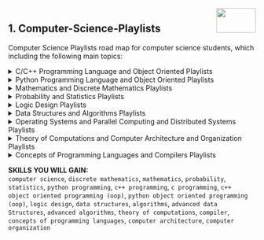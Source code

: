 <img align="right" width="80" height="50" src="https://github.com/cs-MohamedAyman/YouTube-Playlists/blob/master/organizations-logos/youtube.jpg">

## 1. Computer-Science-Playlists
Computer Science Playlists road map for computer science students, which including the following main topics:

<details>
	<summary>C/C++ Programming Language and Object Oriented Playlists</summary>

<h3>-  Introduction to Computer Science</h3>
<b>-  MIT OpenCourseWare</b> <a href="https://www.youtube.com/playlist?list=PLB2BE3D6CA77BB8F7">MIT 6.00SC Introduction to Computer Science and Programming</a>, <b>38 Videos</b>, <b>35 Hours</b><br>
<b>-  freeCodeCamp.org</b> <a href="https://www.youtube.com/playlist?list=PLWKjhJtqVAbmGw5fN5BQlwuug-8bDmabi">Introduction to Computer Science - Harvard's CS50</a>, <b>9 Videos</b>, <b>20 Hours</b><br>
<b>-  Tutorials Point (India) Ltd.</b> <a href="https://www.youtube.com/playlist?list=PLWPirh4EWFpF_2T13UeEgZWZHc8nHBuXp">Computer Fundamentals</a>, <b>48 Videos</b>, <b>5 Hours</b><br>
<b>-  Advanced Placement</b> <a href="https://www.youtube.com/playlist?list=PLoGgviqq4844vbwcKegJgIxSQyVHDzSXT">AP Computer Science Principles</a>, <b>10 Videos</b>, <b>5 Hours</b><br>
<b>-  Edupedia World</b> <a href="https://www.youtube.com/playlist?list=PLJumA3phskPG9W5-B5AadXzl-SdvtStfW">Computer Science (Grade 8): Introduction to Computers</a>, <b>22 Videos</b>, <b>5 Hours</b><br>
<b>-  MrBrownCS</b> <a href="https://www.youtube.com/playlist?list=PL04uZ7242_M5R4J79nzuq4u7GT6_WYv1M">Cambridge A Level Computer Science: Theory Fundamentals</a>, <b>27 Videos</b>, <b>5 Hours</b><br>
<b>-  Computer Education For all</b> <a href="https://www.youtube.com/playlist?list=PLYsKWjcnp5DKS0wdoYR2FA0gt25jjBAlV">Introduction to Computers Complete Tutorials</a>, <b>13 Videos</b>, <b>5 Hours</b><br>

<h3>-  Python, Object Oriented</h3>
<b>-  MIT OpenCourseWare</b> <a href="https://www.youtube.com/playlist?list=PLUl4u3cNGP63WbdFxL8giv4yhgdMGaZNA">Introduction to Computer Science and Programming in Python. Fall 2016</a>, <b>38 Videos</b>, <b>5 Hours</b><br>
<b>-  freeCodeCamp.org</b> <a href="https://www.youtube.com/playlist?list=PLWKjhJtqVAbnqBxcdjVGgT3uVR10bzTEB">Python Tutorials</a>, <b>25 Videos</b>, <b>50 Hours</b><br>
<b>-  thenewboston</b> <a href="https://www.youtube.com/playlist?list=PL6gx4Cwl9DGAcbMi1sH6oAMk4JHw91mC_">Python 3.4 Programming Tutorials</a>, <b>56 Videos</b>, <b>5 Hours</b><br>
<b>-  edureka!</b> <a href="https://www.youtube.com/playlist?list=PL9ooVrP1hQOHY-BeYrKHDrHKphsJOyRyu">Python Tutorial For Beginners | Edureka</a>, <b>181 Videos</b>, <b>45 Hours</b><br>
<b>-  Telusko</b> <a href="https://www.youtube.com/playlist?list=PLsyeobzWxl7poL9JTVyndKe62ieoN-MZ3">Python Tutorial for Beginners</a>, <b>110 Videos</b>, <b>20 Hours</b><br>
<b>-  ProgrammingKnowledge</b> <a href="https://www.youtube.com/playlist?list=PLS1QulWo1RIaJECMeUT4LFwJ-ghgoSH6n">Python Tutorial for Beginners (For Absolute Beginners)</a>, <b>216 Videos</b>, <b>40 Hours</b><br>
<b>-  ProgrammingKnowledge</b> <a href="https://www.youtube.com/playlist?list=PLS1QulWo1RIYt4e0WnBp-ZjCNq8X0FX0J">Python 3 Tutorial for Beginners</a>, <b>179 Videos</b>, <b>30 Hours</b><br>
<b>-  ProgrammingKnowledge</b> <a href="https://www.youtube.com/playlist?list=PLS1QulWo1RIZ77GWt3rQUggB7vm46ylYO">Object-Oriented Programming (OOP) in Python 3</a>, <b>26 Videos</b>, <b>5 Hours</b><br>
<b>-  Clever Programmer</b> <a href="https://www.youtube.com/playlist?list=PL-J2q3Ga50oMjIbufBm0Xpz2gjCWDGimv">Learn Python Programming</a>, <b>38 Videos</b>, <b>10 Hours</b><br>
<b>-  CodeWithHarry</b> <a href="https://www.youtube.com/playlist?list=PLu0W_9lII9agICnT8t4iYVSZ3eykIAOME">Python Tutorials For Absolute Beginners In Hindi</a>, <b>129 Videos</b>, <b>25 Hours</b><br>
<b>-  The Net Ninja</b> <a href="https://www.youtube.com/playlist?list=PL4cUxeGkcC9idu6GZ8EU_5B6WpKTdYZbK">Python 3 Tutorial for Beginners</a>, <b>29 Videos</b>, <b>5 Hours</b><br>
<b>-  Intellipaat</b> <a href="https://www.youtube.com/playlist?list=PLVHgQku8Z9362QT__l8haMT9g4XrQ8nnq">Python Tutorial for Beginners</a>, <b>75 Videos</b>, <b>40 Hours</b><br>
<b>-  Simplilearn</b> <a href="https://www.youtube.com/playlist?list=PLEiEAq2VkUUKoW1o-A-VEmkoGKSC26i_I">Python Tutorial Videos | Simplilearn</a>, <b>49 Videos</b>, <b>20 Hours</b><br>
<b>-  Tech With Tim</b> <a href="https://www.youtube.com/playlist?list=PLzMcBGfZo4-mFu00qxl0a67RhjjZj3jXm">Python Programming Tutorials</a>, <b>20 Videos</b>, <b>5 Hours</b><br>
<b>-  Microsoft Developer</b> <a href="https://www.youtube.com/playlist?list=PLlrxD0HtieHhS8VzuMCfQD4uJ9yne1mE6">Python for Beginners</a>, <b>44 Videos</b>, <b>5 Hours</b><br>
<b>-  Sundeep Saradhi Kanthety</b> <a href="https://www.youtube.com/playlist?list=PLLOxZwkBK52DmuHRO3UNpqAzDF57FtIxk">Python Programming for Beginners</a>, <b>71 Videos</b>, <b>25 Hours</b><br>
<b>-  Harshit vashisth</b> <a href="https://www.youtube.com/playlist?list=PLwgFb6VsUj_lQTpQKDtLXKXElQychT_2j">Complete Python tutorial in Hindi (2020)</a>, <b>241 Videos</b>, <b>20 Hours</b><br>
<b>-  Amulya's Academy</b> <a href="https://www.youtube.com/playlist?list=PLzgPDYo_3xunqaoZnnTaoka2R6psn5u2T">Python Programming Video Tutorials for Beginners</a>, <b>279 Videos</b>, <b>25 Hours</b><br>

</details>
<details>
	<summary>Python Programming Language and Object Oriented Playlists</summary>

</details>
<details>
	<summary>Mathematics and Discrete Mathematics Playlists</summary>

</details>
<details>
	<summary>Probability and Statistics Playlists</summary>

</details>
<details>
	<summary>Logic Design Playlists</summary>

</details>
<details>
	<summary>Data Structures and Algorithms Playlists</summary>

</details>
<details>
	<summary>Operating Systems and Parallel Computing and Distributed Systems Playlists</summary>

</details>
<details>
	<summary>Theory of Computations and Computer Architecture and Organization Playlists</summary>

</details>
<details>
	<summary>Concepts of Programming Languages and Compilers Playlists</summary>

</details>

**SKILLS YOU WILL GAIN:**<br>
`computer science`, `discrete mathematics`, `mathematics`, `probability`, `statistics`, `python programming`, `c++ programming`, `c programming`, `c++ object oriented programming (oop)`, `python object oriented programming (oop)`, `logic design`, `data structures`, `algorithms`, `advanced data Structures`, `advanced algorithms`, `theory of computations`, `compiler`, `concepts of programming languages`, `computer architecture`, `computer organization`
